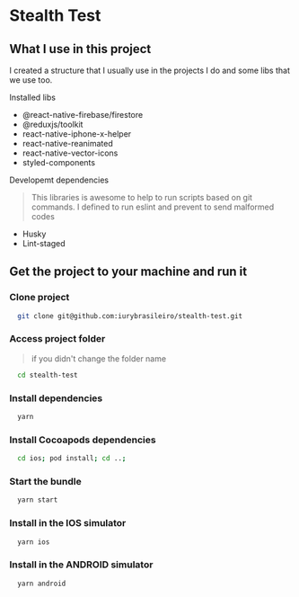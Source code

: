 # Stealth Test

## What I use in this project

I created a structure that I usually use in the projects I do and some libs that we use too.

Installed libs

* @react-native-firebase/firestore
* @reduxjs/toolkit
* react-native-iphone-x-helper
* react-native-reanimated
* react-native-vector-icons
* styled-components

Developemt dependencies
> This libraries is awesome to help to run scripts based on git commands. I defined to run eslint and prevent to send malformed codes

* Husky
* Lint-staged

## Get the project to your machine and run it

### Clone project

```bash
  git clone git@github.com:iurybrasileiro/stealth-test.git
```

### Access project folder
> if you didn't change the folder name

```bash
  cd stealth-test
```

### Install dependencies

```bash
  yarn
```

### Install  Cocoapods dependencies

```bash
  cd ios; pod install; cd ..;
```

### Start the bundle

```bash
  yarn start
```

### Install in the IOS simulator

```bash
  yarn ios
```

### Install in the ANDROID simulator

```bash
  yarn android
```
